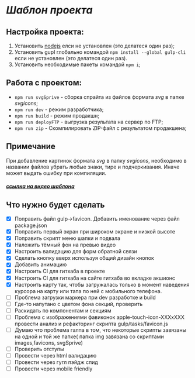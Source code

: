 # _Шаблон проекта_

## Настройка проекта:

1. Установить [nodejs](https://nodejs.org/en) елси не установлен (это делатеся один раз);
2. Установить gupl глобально командой `npm install --global gulp-cli` если не установлен (это делатеся один раз).
3. Установить необходимые пакеты командой `npm i`;

## Работа с проектом:

- `npm run svgSprive` - сборка спрайта из файлов формата _svg_ в папке _svgicons_;
- `npm run dev` - режим разработчика;
- `npm run build` - режим продакшн;
- `npm run deployFTP` - выгрузка результата на сервер по FTP;
- `npm run zip` - Скомпилировать ZIP-файл с результатом продакшена;

## Примечание

При добавление картинок формата _svg_ в папку _svgicons_, необходимо в названии файлов убрать любые знаки, тире и подчеркивания. Иначе может выдать ошибку при компиляции.

##### [ссылка на видео шаблона](https://youtu.be/jU88mLuLWlk)

## Что нужно будет сделать

- [x] Поправить файл gulp->favicon. Добавить именование через файл package.json
- [x] Поправить первый экран при широком экране и низкой высоте
- [x] Поправить скрипт меню шапки и подвала
- [x] Наложить тёмный фон на превью видео
- [x] Настроить валидацию для форм обратной связи
- [x] Сделать кнопку вверх используя общий дизайн кнопок
- [x] Добавить анимацию
- [x] Настроить CI для гитхаба в проекте
- [x] Настроить CI для гитхаба на сайте гитхаба во вкладке акшионс
- [x] Настроить карту так, чтобы загружалась только в момент наведения курсора на карту или тапа по ней с мобильного телефона.
- [ ] Проблема загрузки маркера при dev разработке и build
- [ ] Где-то напутано с цветом фона секций, проверить
- [ ] Раскидать по компонентам и секциям
- [ ] Проблема с изображениями фавиконок apple-touch-icon-XXXxXXX провести анализ и рефакторинг скрипта gulp/tasks/favicon.js
- [ ] Думаю что проблема галпа в том, что некоторые скрипты завязаны на одной и той же папке( папка img завязана со скриптами images,favicons, svgSprive)
- [ ] Проверить отступы
- [ ] Провести через html валидацию
- [ ] Провести через гугл пэйдж спид
- [ ] Провести через mobile friendly
